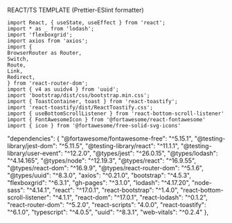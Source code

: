   REACT/TS TEMPLATE  (Prettier-ESlint formatter)
  
    import React, { useState, useEffect } from 'react';
    import * as _ from 'lodash';
    import 'flexboxgrid';
    import axios from 'axios';
    import {
    BrowserRouter as Router,
    Switch,
    Route,
    Link,
    Redirect,
    } from 'react-router-dom';
    import { v4 as uuidv4 } from 'uuid';
    import 'bootstrap/dist/css/bootstrap.min.css';
    import { ToastContainer, toast } from 'react-toastify';
    import 'react-toastify/dist/ReactToastify.css';
    import { useBottomScrollListener } from 'react-bottom-scroll-listener'
    import { FontAwesomeIcon } from '@fortawesome/react-fontawesome'
    import { icon } from '@fortawesome/free-solid-svg-icons'   

  
  "dependencies": {
    "@fortawesome/fontawesome-free": "^5.15.1",
    "@testing-library/jest-dom": "^5.11.5",
    "@testing-library/react": "^11.1.1",
    "@testing-library/user-event": "^12.2.0",
    "@types/jest": "^26.0.15",
    "@types/lodash": "^4.14.165",
    "@types/node": "^12.19.3",
    "@types/react": "^16.9.55",
    "@types/react-dom": "^16.9.9",
    "@types/react-router-dom": "^5.1.6",
    "@types/uuid": "^8.3.0",
    "axios": "^0.21.0",
    "bootstrap": "^4.5.3",
    "flexboxgrid": "^6.3.1",
    "gh-pages": "^3.1.0",
    "lodash": "^4.17.20",
    "node-sass": "^4.14.1",
    "react": "^17.0.1",
    "react-bootstrap": "^1.4.0",
    "react-bottom-scroll-listener": "^4.1.1",
    "react-dom": "^17.0.1",
    "react-lodash": "^0.1.2",
    "react-router-dom": "^5.2.0",
    "react-scripts": "4.0.0",
    "react-toastify": "^6.1.0",
    "typescript": "^4.0.5",
    "uuid": "^8.3.1",
    "web-vitals": "^0.2.4"
  },


